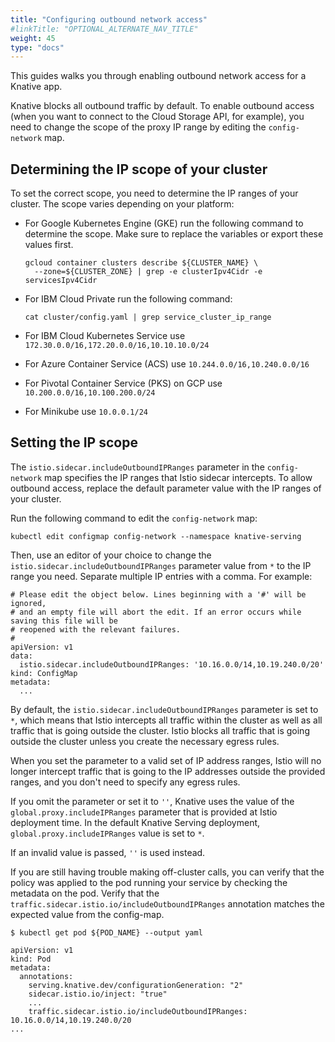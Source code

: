```yaml
---
title: "Configuring outbound network access"
#linkTitle: "OPTIONAL_ALTERNATE_NAV_TITLE"
weight: 45
type: "docs"
---
```


This guides walks you through enabling outbound network access for a Knative
app.

Knative blocks all outbound traffic by default. To enable outbound access (when
you want to connect to the Cloud Storage API, for example), you need to change
the scope of the proxy IP range by editing the `config-network` map.

## Determining the IP scope of your cluster

To set the correct scope, you need to determine the IP ranges of your cluster.
The scope varies depending on your platform:

- For Google Kubernetes Engine (GKE) run the following command to determine the
  scope. Make sure to replace the variables or export these values first.

  ```shell
  gcloud container clusters describe ${CLUSTER_NAME} \
    --zone=${CLUSTER_ZONE} | grep -e clusterIpv4Cidr -e servicesIpv4Cidr
  ```

- For IBM Cloud Private run the following command:

  ```shell
  cat cluster/config.yaml | grep service_cluster_ip_range
  ```

- For IBM Cloud Kubernetes Service use
  `172.30.0.0/16,172.20.0.0/16,10.10.10.0/24`
- For Azure Container Service (ACS) use `10.244.0.0/16,10.240.0.0/16`
- For Pivotal Container Service (PKS) on GCP use `10.200.0.0/16,10.100.200.0/24`
- For Minikube use `10.0.0.1/24`

## Setting the IP scope

The `istio.sidecar.includeOutboundIPRanges` parameter in the `config-network`
map specifies the IP ranges that Istio sidecar intercepts. To allow outbound
access, replace the default parameter value with the IP ranges of your cluster.

Run the following command to edit the `config-network` map:

```shell
kubectl edit configmap config-network --namespace knative-serving
```

Then, use an editor of your choice to change the
`istio.sidecar.includeOutboundIPRanges` parameter value from `*` to the IP range
you need. Separate multiple IP entries with a comma. For example:

```
# Please edit the object below. Lines beginning with a '#' will be ignored,
# and an empty file will abort the edit. If an error occurs while saving this file will be
# reopened with the relevant failures.
#
apiVersion: v1
data:
  istio.sidecar.includeOutboundIPRanges: '10.16.0.0/14,10.19.240.0/20'
kind: ConfigMap
metadata:
  ...
```

By default, the `istio.sidecar.includeOutboundIPRanges` parameter is set to `*`,
which means that Istio intercepts all traffic within the cluster as well as all
traffic that is going outside the cluster. Istio blocks all traffic that is
going outside the cluster unless you create the necessary egress rules.

When you set the parameter to a valid set of IP address ranges, Istio will no
longer intercept traffic that is going to the IP addresses outside the provided
ranges, and you don't need to specify any egress rules.

If you omit the parameter or set it to `''`, Knative uses the value of the
`global.proxy.includeIPRanges` parameter that is provided at Istio deployment
time. In the default Knative Serving deployment, `global.proxy.includeIPRanges`
value is set to `*`.

If an invalid value is passed, `''` is used instead.

If you are still having trouble making off-cluster calls, you can verify that
the policy was applied to the pod running your service by checking the metadata
on the pod. Verify that the `traffic.sidecar.istio.io/includeOutboundIPRanges`
annotation matches the expected value from the config-map.

```shell
$ kubectl get pod ${POD_NAME} --output yaml

apiVersion: v1
kind: Pod
metadata:
  annotations:
    serving.knative.dev/configurationGeneration: "2"
    sidecar.istio.io/inject: "true"
    ...
    traffic.sidecar.istio.io/includeOutboundIPRanges: 10.16.0.0/14,10.19.240.0/20
...
```



